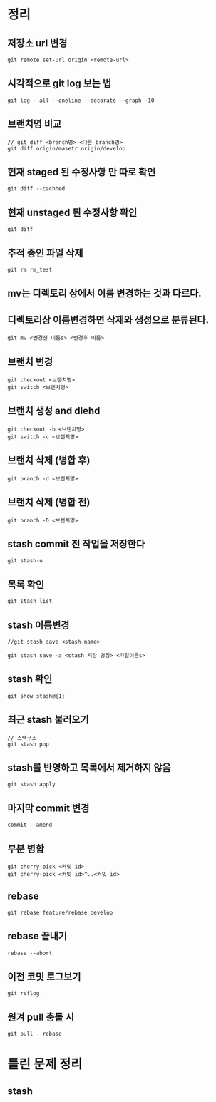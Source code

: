 # 정리

## 저장소 url 변경
```
git remote set-url origin <remote-url>
```

## 시각적으로 git log 보는 법
```
git log --all --oneline --decorate --graph -10
```

## 브랜치명 비교
```
// git diff <branch명> <다른 branch명> 
git diff origin/masetr origin/develop
```

## 현재 staged 된 수정사항 만 따로 확인
```
git diff --cachhed
```

## 현재 unstaged 된 수정사항 확인
```
git diff
```

## 추적 중인 파일 삭제
```
git rm rm_test
```

## mv는 디렉토리 상에서 이름 변경하는 것과 다르다.
## 디렉토리상 이름변경하면 삭제와 생성으로 분류된다.
```
git mv <변경전 이름s> <변경후 이름>
```
## 브랜치 변경
```
git checkout <브랜치명>
git switch <브랜치명>
```
## 브랜치 생성 and dlehd
```
git checkout -b <브랜치명>
git switch -c <브랜치명>
``` 

## 브랜치 삭제 (병합 후)
```
git branch -d <브랜치명>
```

## 브랜치 삭제 (병합 전)
```
git branch -D <브랜치명>
```

## stash commit 전 작업을 저장한다
```
git stash-u
```

## 목록 확인
```
git stash list
```

## stash 이름변경
```
//git stash save <stash-name>

git stash save -a <stash 저장 명칭> <파일이름s>
```

## stash 확인
```
git show stash@{1}
```

## 최근 stash 불러오기
```
// 스택구조
git stash pop
```

## stash를 반영하고 목록에서 제거하지 않음
```
git stash apply
```
## 마지막 commit 변경
```
commit --amend
```

## 부분 병합
```
git cherry-pick <커밋 id>
git cherry-pick <커밋 id>^..<커밋 id>
```

## rebase
```
git rebase feature/rebase develop
```

## rebase 끝내기
```
rebase --abort
```

## 이전 코밋 로그보기
```
git reflog
```

## 원겨 pull 충돌 시
```
git pull --rebase
```
 
# 틀린 문제 정리

## stash